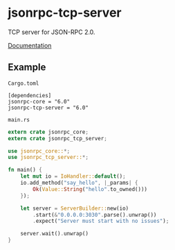 # jsonrpc-tcp-server
TCP server for JSON-RPC 2.0.

[Documentation](http://ethcore.github.io/jsonrpc/jsonrpc_tcp_server/index.html)

## Example

`Cargo.toml`

```
[dependencies]
jsonrpc-core = "6.0"
jsonrpc-tcp-server = "6.0"
```

`main.rs`

```rust
extern crate jsonrpc_core;
extern crate jsonrpc_tcp_server;

use jsonrpc_core::*;
use jsonrpc_tcp_server::*;

fn main() {
	let mut io = IoHandler::default();
	io.add_method("say_hello", |_params| {
		Ok(Value::String("hello".to_owned()))
	});

	let server = ServerBuilder::new(io)
		.start(&"0.0.0.0:3030".parse().unwrap())
		.expect("Server must start with no issues");

	server.wait().unwrap()
}
```


